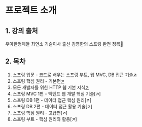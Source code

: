 # 프로젝트 소개

## 1. 강의 출처
우아한형제들 최연소 기술이사 출신 김영한의 스프링 완전 정복[🔗](https://www.inflearn.com/roadmaps/373)

## 2. 목차

1. 스프링 입문 - 코드로 배우는 스프링 부트, 웹 MVC, DB 접근 기술[↗️](./hello-spring/) 
2. 스프링 핵심 원리 - 기본편[↗️](./core/)
3. 모든 개발자를 위한 HTTP 웹 기본 지식[↗️](#3-스프링-db-접근-기술)
4. 스프링 MVC 1편 - 백엔드 웹 개발 핵심 기술[↗️]
5. 스프링 DB 1편 - 데이터 접근 핵심 원리[↗️]
6. 스프링 DB 2편 - 데이터 접근 활용 기술[↗️]
7. 스프링 핵심 원리 - 고급편[↗️]
8. 스프링 부트 - 핵심 원리와 활용[↗️]
